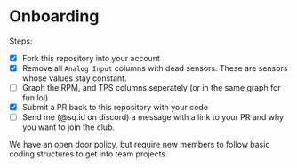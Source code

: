 # Onboarding

Steps:

- [x] Fork this repository into your account
- [x] Remove all `Analog Input` columns with dead sensors. These are sensors whose values stay constant.
- [ ] Graph the RPM, and TPS columns seperately (or in the same graph for fun lol)
- [x] Submit a PR back to this repository with your code
- [ ] Send me (@sq.id on discord) a message with a link to your PR and why you want to join the club.

We have an open door policy, but require new members to follow basic coding structures to get into team projects.

